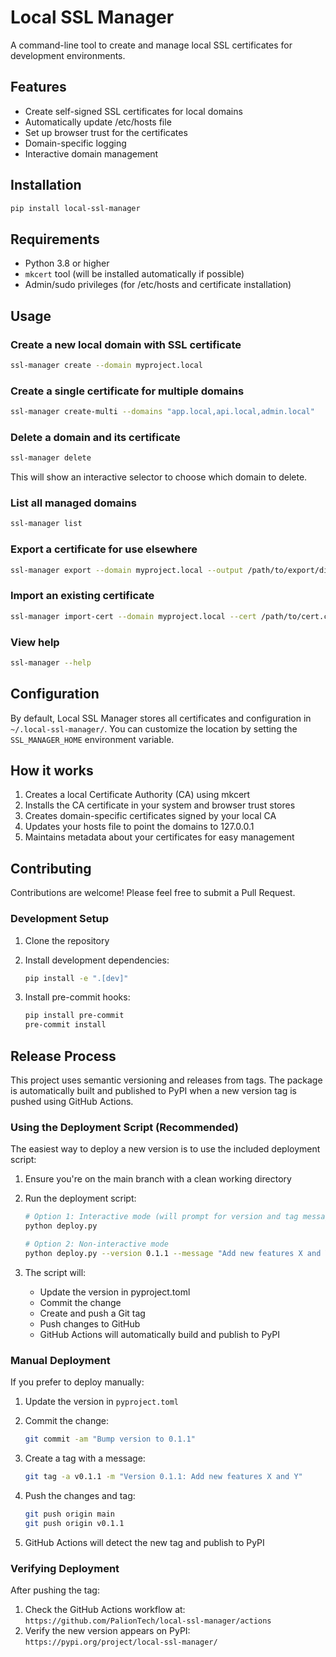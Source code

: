 # Local SSL Manager

A command-line tool to create and manage local SSL certificates for development environments.

## Features

- Create self-signed SSL certificates for local domains
- Automatically update /etc/hosts file
- Set up browser trust for the certificates
- Domain-specific logging
- Interactive domain management

## Installation

```bash
pip install local-ssl-manager
```

## Requirements

- Python 3.8 or higher
- `mkcert` tool (will be installed automatically if possible)
- Admin/sudo privileges (for /etc/hosts and certificate installation)

## Usage

### Create a new local domain with SSL certificate

```bash
ssl-manager create --domain myproject.local
```

### Create a single certificate for multiple domains

```bash
ssl-manager create-multi --domains "app.local,api.local,admin.local"
```

### Delete a domain and its certificate

```bash
ssl-manager delete
```

This will show an interactive selector to choose which domain to delete.

### List all managed domains

```bash
ssl-manager list
```

### Export a certificate for use elsewhere

```bash
ssl-manager export --domain myproject.local --output /path/to/export/dir
```

### Import an existing certificate

```bash
ssl-manager import-cert --domain myproject.local --cert /path/to/cert.crt --key /path/to/key.key
```

### View help

```bash
ssl-manager --help
```

## Configuration

By default, Local SSL Manager stores all certificates and configuration in `~/.local-ssl-manager/`.
You can customize the location by setting the `SSL_MANAGER_HOME` environment variable.

## How it works

1. Creates a local Certificate Authority (CA) using mkcert
2. Installs the CA certificate in your system and browser trust stores
3. Creates domain-specific certificates signed by your local CA
4. Updates your hosts file to point the domains to 127.0.0.1
5. Maintains metadata about your certificates for easy management

## Contributing

Contributions are welcome! Please feel free to submit a Pull Request.

### Development Setup

1. Clone the repository
2. Install development dependencies:

   ```bash
   pip install -e ".[dev]"
   ```

3. Install pre-commit hooks:

   ```bash
   pip install pre-commit
   pre-commit install
   ```

## Release Process

This project uses semantic versioning and releases from tags. The package is automatically built and published to PyPI when a new version tag is pushed using GitHub Actions.

### Using the Deployment Script (Recommended)

The easiest way to deploy a new version is to use the included deployment script:

1. Ensure you're on the main branch with a clean working directory
2. Run the deployment script:

   ```bash
   # Option 1: Interactive mode (will prompt for version and tag message)
   python deploy.py

   # Option 2: Non-interactive mode
   python deploy.py --version 0.1.1 --message "Add new features X and Y"
   ```

3. The script will:
   - Update the version in pyproject.toml
   - Commit the change
   - Create and push a Git tag
   - Push changes to GitHub
   - GitHub Actions will automatically build and publish to PyPI

### Manual Deployment

If you prefer to deploy manually:

1. Update the version in `pyproject.toml`
2. Commit the change:

   ```bash
   git commit -am "Bump version to 0.1.1"
   ```

3. Create a tag with a message:

   ```bash
   git tag -a v0.1.1 -m "Version 0.1.1: Add new features X and Y"
   ```

4. Push the changes and tag:

   ```bash
   git push origin main
   git push origin v0.1.1
   ```

5. GitHub Actions will detect the new tag and publish to PyPI

### Verifying Deployment

After pushing the tag:

1. Check the GitHub Actions workflow at: `https://github.com/PalionTech/local-ssl-manager/actions`
2. Verify the new version appears on PyPI: `https://pypi.org/project/local-ssl-manager/`
